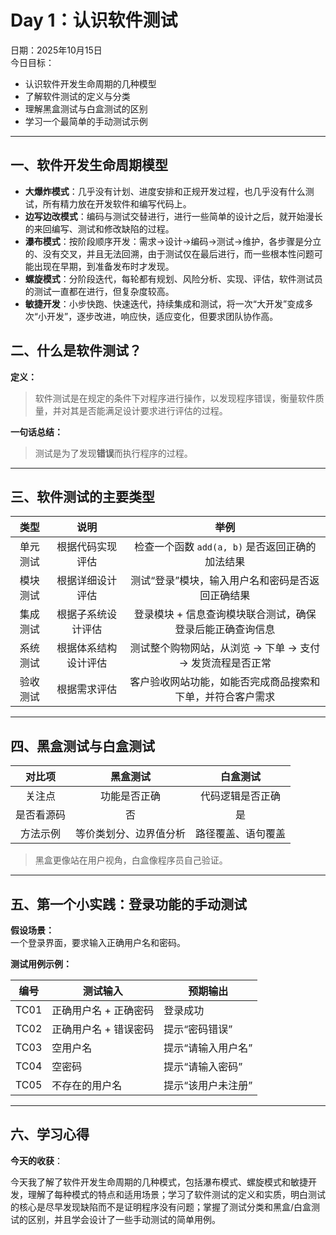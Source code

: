 # Day 1：认识软件测试

 日期：2025年10月15日    
 今日目标：  

- 认识软件开发生命周期的几种模型
- 了解软件测试的定义与分类  
- 理解黑盒测试与白盒测试的区别  
- 学习一个最简单的手动测试示例  

---

## 一、软件开发生命周期模型

- **大爆炸模式**：几乎没有计划、进度安排和正规开发过程，也几乎没有什么测试，所有精力放在开发软件和编写代码上。
- **边写边改模式**：编码与测试交替进行，进行一些简单的设计之后，就开始漫长的来回编写、测试和修改缺陷的过程。
- **瀑布模式**：按阶段顺序开发：需求→设计→编码→测试→维护，各步骤是分立的、没有交叉，并且无法回溯，由于测试仅在最后进行，而一些根本性问题可能出现在早期，到准备发布时才发现。
- **螺旋模式**：分阶段迭代，每轮都有规划、风险分析、实现、评估，软件测试员的测试一直都在进行，但复杂度较高。
- **敏捷开发**：小步快跑、快速迭代，持续集成和测试，将一次“大开发”变成多次“小开发”，逐步改进，响应快，适应变化，但要求团队协作高。

## 二、什么是软件测试？

 **定义：**  

> 软件测试是在规定的条件下对程序进行操作，以发现程序错误，衡量软件质量，并对其是否能满足设计要求进行评估的过程。

 **一句话总结：**  

> 测试是为了发现**错误**而执行程序的过程。

---

## 三、软件测试的主要类型

|   类型   |         说明         |                            举例                            |
| :------: | :------------------: | :--------------------------------------------------------: |
| 单元测试 |   根据代码实现评估   |      检查一个函数 `add(a, b)` 是否返回正确的加法结果       |
| 模块测试 |   根据详细设计评估   |      测试“登录”模块，输入用户名和密码是否返回正确结果      |
| 集成测试 |  根据子系统设计评估  | 登录模块 + 信息查询模块联合测试，确保登录后能正确查询信息  |
| 系统测试 | 根据体系结构设计评估 | 测试整个购物网站，从浏览 → 下单 → 支付 → 发货流程是否正常  |
| 验收测试 |     根据需求评估     | 客户验收网站功能，如能否完成商品搜索和下单，并符合客户需求 |

---

## 四、黑盒测试与白盒测试

|   对比项   |        黑盒测试        |      白盒测试      |
| :--------: | :--------------------: | :----------------: |
|   关注点   |      功能是否正确      |  代码逻辑是否正确  |
| 是否看源码 |           否           |         是         |
|  方法示例  | 等价类划分、边界值分析 | 路径覆盖、语句覆盖 |

> 黑盒更像站在用户视角，白盒像程序员自己验证。

---

## 五、第一个小实践：登录功能的手动测试

 **假设场景：**  
一个登录界面，要求输入正确用户名和密码。

 **测试用例示例：**

| 编号 | 测试输入              | 预期输出           |
| ---- | --------------------- | ------------------ |
| TC01 | 正确用户名 + 正确密码 | 登录成功           |
| TC02 | 正确用户名 + 错误密码 | 提示“密码错误”     |
| TC03 | 空用户名              | 提示“请输入用户名” |
| TC04 | 空密码                | 提示“请输入密码”   |
| TC05 | 不存在的用户名        | 提示“该用户未注册” |

---

## 六、学习心得 

 **今天的收获**：

今天我了解了软件开发生命周期的几种模式，包括瀑布模式、螺旋模式和敏捷开发，理解了每种模式的特点和适用场景；学习了软件测试的定义和实质，明白测试的核心是尽早发现缺陷而不是证明程序没有问题；掌握了测试分类和黑盒/白盒测试的区别，并且学会设计了一些手动测试的简单用例。

